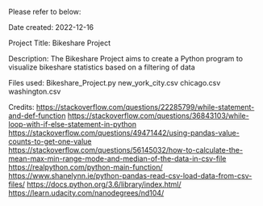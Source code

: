 Please refer to below:

Date created: 2022-12-16

Project Title: Bikeshare Project

Description: The Bikeshare Project aims to create a Python program to visualize bikeshare statistics based on a filtering of data

Files used:
Bikeshare_Project.py
new_york_city.csv
chicago.csv
washington.csv

Credits:
https://stackoverflow.com/questions/22285799/while-statement-and-def-function
https://stackoverflow.com/questions/36843103/while-loop-with-if-else-statement-in-python
https://stackoverflow.com/questions/49471442/using-pandas-value-counts-to-get-one-value
https://stackoverflow.com/questions/56145032/how-to-calculate-the-mean-max-min-range-mode-and-median-of-the-data-in-csv-file
https://realpython.com/python-main-function/
https://www.shanelynn.ie/python-pandas-read-csv-load-data-from-csv-files/
https://docs.python.org/3.6/library/index.html/
https://learn.udacity.com/nanodegrees/nd104/

